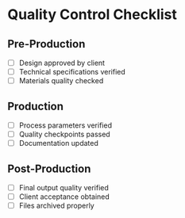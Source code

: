 # Quality Control Checklist

## Pre-Production
- [ ] Design approved by client
- [ ] Technical specifications verified
- [ ] Materials quality checked

## Production
- [ ] Process parameters verified
- [ ] Quality checkpoints passed
- [ ] Documentation updated

## Post-Production
- [ ] Final output quality verified
- [ ] Client acceptance obtained
- [ ] Files archived properly
